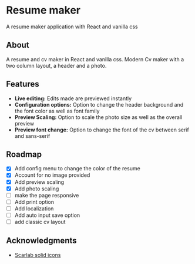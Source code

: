 # Resume maker

A resume maker application with React and vanilla css

## About

A resume and cv maker in React and vanilla css.
Modern Cv maker with a two column layout, a header and a photo.

## Features

- **Live editing:** Edits made are previewed instantly
- **Configuration options:** Option to change the header background and the font color as well as font family
- **Preview Scaling:** Option to scale the photo size as well as the overall preview
- **Preview font change:** Option to change the font of the cv between serif and sans-serif


## Roadmap

- [x] Add config menu to change the color of the resume
- [x] Account for no image provided
- [x] Add preview scaling
- [x] Add photo scaling
- [ ] make the page responsive
- [ ] Add print option
- [ ] Add localization
- [ ] Add auto input save option
- [ ] add classic cv layout

## Acknowledgments

- [Scarlab solid icons](https://www.svgrepo.com/collection/scarlab-solid-oval-interface-icons/2)
